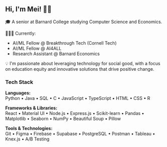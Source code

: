 ## Hi, I'm Mei! 👋🏼

🎓 A senior at Barnard College studying Computer Science and Economics.

👩🏻‍💻 Currently:
- AI/ML Fellow @ Breakthrough Tech (Cornell Tech)
- AI/ML Fellow @ AI4ALL
- Research Assistant @ Barnard Economics

💡 I'm passionate about leveraging technology for social good, with a focus on education equity and innovative solutions that drive positive change.

### Tech Stack

**Languages:**  
Python • Java • SQL • C • JavaScript • TypeScript • HTML • CSS • R  

**Frameworks & Libraries:**  
React • Material UI • Node.js • Express.js • Scikit-learn • Pandas • Matplotlib • Seaborn • NumPy • Beautiful Soup • Pillow

**Tools & Technologies:**  
Git • Figma • Firebase • Supabase • PostgreSQL • Postman • Tableau • Knex.js • A/B Testing  
